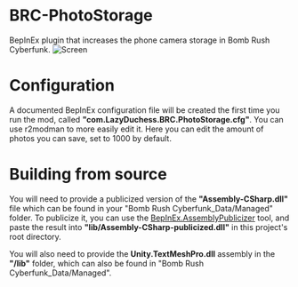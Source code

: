 # BRC-PhotoStorage
BepInEx plugin that increases the phone camera storage in Bomb Rush Cyberfunk.
![Screen](https://user-images.githubusercontent.com/42678262/278137634-31b175dc-3439-4c11-b33d-b3a434683aaa.png)


# Configuration
A documented BepInEx configuration file will be created the first time you run the mod, called **"com.LazyDuchess.BRC.PhotoStorage.cfg"**. You can use r2modman to more easily edit it. Here you can edit the amount of photos you can save, set to 1000 by default.

# Building from source
You will need to provide a publicized version of the **"Assembly-CSharp.dll"** file which can be found in your "Bomb Rush Cyberfunk_Data/Managed" folder. To publicize it, you can use the [BepInEx.AssemblyPublicizer](https://github.com/BepInEx/BepInEx.AssemblyPublicizer) tool, and paste the result into **"lib/Assembly-CSharp-publicized.dll"** in this project's root directory.

You will also need to provide the **Unity.TextMeshPro.dll** assembly in the **"/lib"** folder, which can also be found in "Bomb Rush Cyberfunk_Data/Managed".

